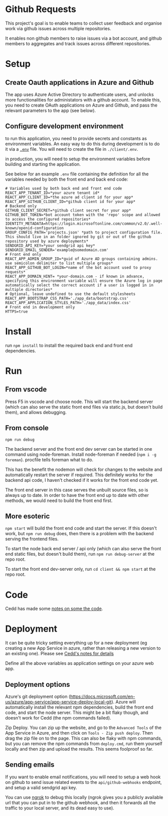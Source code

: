 # Github Requests
This project's goal is to enable teams to collect user feedback and organise work via github issues across multiple repositories.

It enables non github members to raise issues via a bot account, and github members to aggregates and track issues across different repositories.

# Setup
## Create Oauth applications in Azure and Github
The app uses Azure Active Directory to authenticate users, and unlocks more functionalities for administators with a github account.
To enable this, you need to create  OAuth applications on Azure and Github, and pass the relevant parameters to the app (see below).

## Configure development environment
to run this application, you need to provide secrets and constants as environment variables. An easy way to do this during development is to do it via a [`.env`](https://www.npmjs.com/package/dotenv) file. You will need to create the file in `./client/.env`.

in production, you will need to setup the environment variables before building and starting the application.

See below for an example `.env` file containing the definition for all the variables needed by both the front end and back end code:
```
# Variables used by both back end and front end code
REACT_APP_TENANT_ID=*your azure tenant id*
REACT_APP_CLIENT_ID=*the azure ad client id for your app*
REACT_APP_GITHUB_CLIENT_ID=*github client id for your app*
# Backend only
GITHUB_CLIENT_SECRET=*github client secret for your app*
GITHUB_BOT_TOKEN=*bot account token with the 'repo' scope and allowed to access the configured repositories*
IDENTITY_METADATA=https://login.microsoftonline.com/common/v2.0/.well-known/openid-configuration
GROUP_CONFIG_PATH='projects.json' *path to project configuration file. This should live in an folder ignored by git or out of the github repository used by azure deployments*
SENDGRID_API_KEY=*your sendgrid api key*
SENDGRID_EMAIL_SENDER='example@somedomain.com'
# Front end only
REACT_APP_ADMIN_GROUP_ID=*guid of Azure AD groups containing admins. use semicolon delimiter to list multiple groups*
REACT_APP_GITHUB_BOT_LOGIN=*name of the bot account used to proxy requests*
REACT_APP_DOMAIN_HINT= *your-domain.com - if known in advance, specifying this environment variable will ensure the Azure log in page automatically select the correct account if a user is logged in in multiple directories*
# Optional, leave undefined to use the default stylesheets
REACT_APP_BOOTSTRAP_CSS_PATH='./app_data/bootstrap.css'
REACT_APP_APPLICATION_STYLES_PATH='./app_data/index.css'
# Front end in development only
HTTPS=true
```

# Install

run `npm install` to install the required back end and front end dependencies.

# Run

## From vscode

Press F5 in vscode and choose node. This will start the backend server (which can also serve the static front end files via static.js, but doesn't build them), and allows debugging.

## From console

`npm run debug`

The backend server and the front end dev server can be started in one command using node-foreman. Install node-foreman if needed (`npm i -g foreman`). procfile tells foreman what to do.

This has the benefit the nodemon will check for changes to the website and automatically restart the server if required. This definitely works for the backend api code, I haven't checked if it works for the front end code yet.

The front end server in this case serves the unbuilt source files, so is always up to date. In order to have the front end up to date with other methods, we would need to build the front end first.

## More esoteric

`npm start` will build the front end code and start the server. If this doesn't work, but `npm run debug` does, then there is a problem with the backend serving the frontend files.

To start the node back end server / api only (which can also serve the front end static files, but doesn't build them), run `npm run debug-server` at the repo root.

To start the front end dev-server only, run `cd client && npm start` at the repo root.

# Code

Cedd has made some [notes on some the code](cedd-code-notes.md).

# Deployment

It can be quite tricky setting everything up for a new deployment (eg creating a new App Service in azure, rather than releasing a new version to an existing one). Please see [Cedd's notes for details](new-deployment-notes.md)

Define all the above variables as application settings on your azure web app. 

## Deployment options

Azure's git deployment option (https://docs.microsoft.com/en-us/azure/app-service/app-service-deploy-local-git). Azure will automatically install the relevant npm dependencies, build the front end code, and start the node server. This might be a bit flaky though, and doesn't work for Cedd (the npm commands failed).

Zip Deploy. You can zip up the website, and go to the `Advanced Tools` of the App Service in Azure, and then click on `Tools - Zip push deploy`. Then drag the zip file on to the page. This can also be flaky with npm commands, but you can remove the npm commands from `deploy.cmd`, run them yourself locally and then zip and upload the results. This seems foolproof so far.

## Sending emails

If you want to enable email notifications, you will need to setup a web hook on github to send issue related events to the `api/github-webhooks` endpoint, and setup a valid sendgrid api key. 

You can use [ngrok](https://ngrok.com/) to debug this locally (ngrok gives you a publicly available url that you can put in to the github webhook, and then it forwards all the traffic to your local server, and its dead easy to use).
